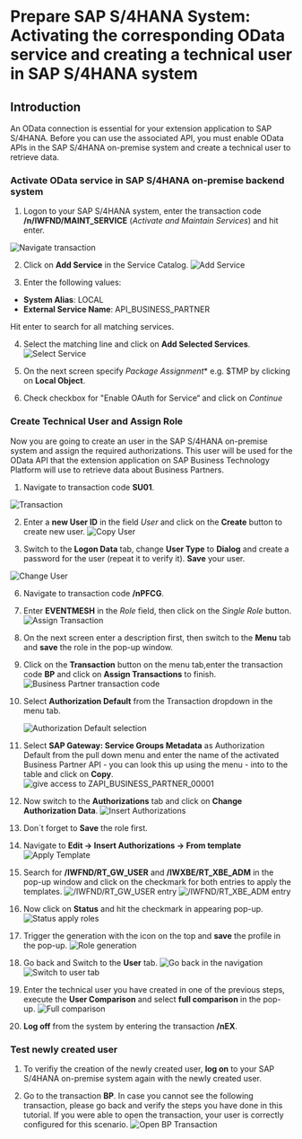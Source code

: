 # Prepare SAP S/4HANA System: Activating the corresponding OData service and creating a technical user in SAP S/4HANA system 

## Introduction

An OData connection is essential for your extension application to SAP S/4HANA. Before you can use the associated API, you must enable OData APIs in the SAP S/4HANA on-premise system and create a technical user to retrieve data.

### Activate OData service in SAP S/4HANA on-premise backend system

1.	Logon to your SAP S/4HANA system, enter the transaction code **/n/IWFND/MAINT_SERVICE** (*Activate and Maintain Services*) and hit enter.
 
   ![Navigate transaction](./images/maintain_service_tcode.png)

2.	Click on **Add Service** in the Service Catalog.
   ![Add Service](./images/add_service.png)

3.	Enter the following values:
   - **System Alias**: LOCAL
   - **External Service Name**: API_BUSINESS_PARTNER
   
   Hit enter to search for all matching services. 

4.	Select the matching line and click on **Add Selected Services**.
   ![Select Service](./images/configure-odata-Service-3.png)
   
5.	On the next screen specify *Package Assignment** e.g. $TMP by clicking on **Local Object**.

6.	Check checkbox for "Enable OAuth for Service“ and click on *Continue*
   
### Create Technical User and Assign Role

Now you are going to create an user in the SAP S/4HANA on-premise system and assign the required authorizations. This user will be used for the OData API that the extension application on SAP Business Technology Platform will use to retrieve data about Business Partners.

1.	Navigate to transaction code **SU01**.

   ![Transaction](./images/transaction_su01.png)
   
2.	Enter a **new User ID** in the field *User* and click on the **Create** button to create new user.
   ![Copy User](./images/create_user_button.png)
   
3.	Switch to the **Logon Data** tab, change **User Type** to **Dialog** and create a password for the user (repeat it to verify it). **Save** your user. 

   ![Change User](./images/configure_user.png)

6.	Navigate to transaction code **/nPFCG**.
7.	Enter **EVENTMESH** in the *Role* field, then click on the *Single Role* button.
   ![Assign Transaction](./images/create_singlerole.png)

8.	On the next screen enter a description first, then switch to the **Menu** tab and **save** the role in the pop-up window.
9.	Click on the **Transaction** button on the menu tab,enter the transaction code **BP** and click on **Assign Transactions** to finish.
   ![Business Partner transaction code](./images/bp_transaction.png)
   
10. Select **Authorization Default** from the Transaction dropdown in the menu tab.
 
    ![Authorization Default selection](./images/authorization_default.png)

11. Select **SAP Gateway: Service Groups Metadata** as Authorization Default from the pull down menu and enter the name of the activated Business Partner API - you can look this up using the menu - into to the table and click on **Copy**.
   ![give access to ZAPI_BUSINESS_PARTNER_00001](./images/tadir_service.png)
   
12. Now switch to the **Authorizations** tab and click on **Change Authorization Data**. 
   ![Insert Authorizations](./images/change_auth_data.png)
   
13. Don´t forget to **Save** the role first.
14. Navigate to **Edit -> Insert Authorizations -> From template**
   ![Apply Template](./images/inseratuth_fromtemplate.png)

15. Search for **/IWFND/RT_GW_USER** and **/IWXBE/RT_XBE_ADM** in the pop-up window and click on the checkmark for both entries to apply the templates.
   ![/IWFND/RT_GW_USER entry](./images/apply_template1.png)
   ![/IWFND/RT_XBE_ADM entry](./images/apply_template2.png)

16. Now click on **Status** and hit the checkmark in appearing pop-up. 
   ![Status apply roles](./images/status_apply.png)

17. Trigger the generation with the icon on the top and **save** the profile in the pop-up.
   ![Role generation](./images/assign_profilename.png)
   
18. Go back and Switch to the **User** tab.
   ![Go back in the navigation](./images/go_back.png)
   ![Switch to user tab](./images/user_tab.png)

19. Enter the technical user you have created in one of the previous steps, execute the **User Comparison** and select **full comparison** in the pop-up.
   ![Full comparison](./images/full_comparison.png)

20. **Log off** from the system by entering the transaction **/nEX**.

### Test newly created user

1. To verifiy the creation of the newly created user, **log on** to your SAP S/4HANA on-premise system again with the newly created user. 

2. Go to the transaction **BP**. In case you cannot see the following transaction, please go back and verify the steps you have done in this tutorial. If you were able to open the transaction, your user is correctly configured for this scenario. 
   ![Open BP Transaction](./images/open_bp_tcode.png)
